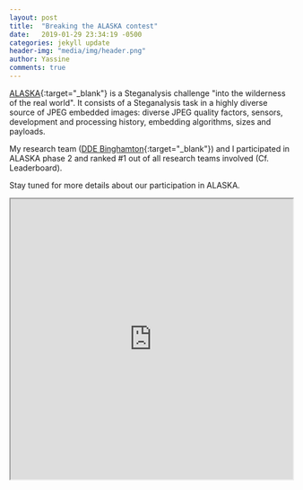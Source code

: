 ```yaml
---
layout: post
title:  "Breaking the ALASKA contest"
date:   2019-01-29 23:34:19 -0500
categories: jekyll update
header-img: "media/img/header.png"
author: Yassine
comments: true
---
```

[ALASKA](https://alaska.utt.fr/){:target="_blank"} is a Steganalysis challenge "into the wilderness
of the real world". It consists of a Steganalysis task in a highly diverse source of JPEG embedded images: diverse JPEG quality factors, sensors, development and processing history, embedding algorithms, sizes and payloads.

My research team ([DDE Binghamton](http://dde.binghamton.edu/){:target="_blank"}) and I participated in ALASKA phase 2 and ranked #1 out of all research teams involved (Cf. Leaderboard).

Stay tuned for more details about our participation in ALASKA.

<iframe id="leaderboard-tabs" src="https://alaska.utt.fr/#leaderboard" width="100%" height="500"></iframe>
